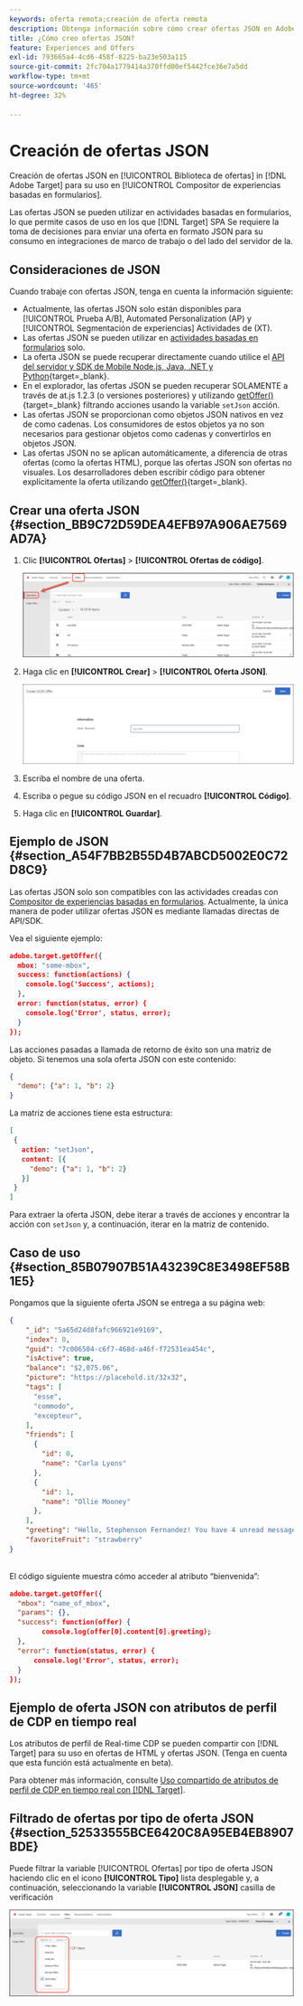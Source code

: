 ```yaml
---
keywords: oferta remota;creación de oferta remota
description: Obtenga información sobre cómo crear ofertas JSON en Adobe [!DNL Target] para su uso en el Compositor de experiencias basadas en formularios.
title: ¿Cómo creo ofertas JSON?
feature: Experiences and Offers
exl-id: 793665a4-4cd6-458f-8225-ba23e503a115
source-git-commit: 2fc704a1779414a370ffd00ef5442fce36e7a5dd
workflow-type: tm+mt
source-wordcount: '465'
ht-degree: 32%

---
```


# Creación de ofertas JSON

Creación de ofertas JSON en [!UICONTROL Biblioteca de ofertas] in [!DNL Adobe Target] para su uso en [!UICONTROL Compositor de experiencias basadas en formularios].

Las ofertas JSON se pueden utilizar en actividades basadas en formularios, lo que permite casos de uso en los que [!DNL Target] SPA Se requiere la toma de decisiones para enviar una oferta en formato JSON para su consumo en integraciones de marco de trabajo o del lado del servidor de la.

## Consideraciones de JSON

Cuando trabaje con ofertas JSON, tenga en cuenta la información siguiente:

* Actualmente, las ofertas JSON solo están disponibles para [!UICONTROL Prueba A/B], Automated Personalization (AP) y [!UICONTROL Segmentación de experiencias] Actividades de (XT).
* Las ofertas JSON se pueden utilizar en [actividades basadas en formularios](/help/main/c-experiences/form-experience-composer.md) solo.
* La oferta JSON se puede recuperar directamente cuando utilice el [API del servidor y SDK de Mobile Node.js, Java, .NET y Python](https://experienceleague.adobe.com/docs/target-dev/developer/server-side/server-side-overview.html){target=_blank}.
* En el explorador, las ofertas JSON se pueden recuperar SOLAMENTE a través de at.js 1.2.3 (o versiones posteriores) y utilizando [getOffer()](https://experienceleague.adobe.com/docs/target-dev/developer/client-side/at-js-implementation/functions-overview/adobe-target-getoffer.html){target=_blank} filtrando acciones usando la variable `setJson` acción.
* Las ofertas JSON se proporcionan como objetos JSON nativos en vez de como cadenas. Los consumidores de estos objetos ya no son necesarios para gestionar objetos como cadenas y convertirlos en objetos JSON.
* Las ofertas JSON no se aplican automáticamente, a diferencia de otras ofertas (como la ofertas HTML), porque las ofertas JSON son ofertas no visuales. Los desarrolladores deben escribir código para obtener explícitamente la oferta utilizando   [getOffer()](https://experienceleague.adobe.com/docs/target-dev/developer/client-side/at-js-implementation/functions-overview/adobe-target-getoffer.html){target=_blank}.

## Crear una oferta JSON {#section_BB9C72D59DEA4EFB97A906AE7569AD7A}

1. Clic **[!UICONTROL Ofertas]** > **[!UICONTROL Ofertas de código]**.

   ![Pestaña Ofertas > Ofertas de código](/help/main/c-experiences/c-manage-content/assets/code-offers-tab.png)

1. Haga clic en **[!UICONTROL Crear]** > **[!UICONTROL Oferta JSON]**.

   ![imagen offer-json](assets/offer-json.png)

1. Escriba el nombre de una oferta.
1. Escriba o pegue su código JSON en el recuadro **[!UICONTROL Código]**.
1. Haga clic en **[!UICONTROL Guardar]**.

## Ejemplo de JSON {#section_A54F7BB2B55D4B7ABCD5002E0C72D8C9}

Las ofertas JSON solo son compatibles con las actividades creadas con [Compositor de experiencias basadas en formularios](/help/main/c-experiences/form-experience-composer.md). Actualmente, la única manera de poder utilizar ofertas JSON es mediante llamadas directas de API/SDK.

Vea el siguiente ejemplo:

```json
adobe.target.getOffer({ 
  mbox: "some-mbox", 
  success: function(actions) { 
    console.log('Success', actions); 
  }, 
  error: function(status, error) { 
    console.log('Error', status, error); 
  } 
});
```

Las acciones pasadas a llamada de retorno de éxito son una matriz de objeto. Si tenemos una sola oferta JSON con este contenido:

```json
{ 
  "demo": {"a": 1, "b": 2} 
}
```

La matriz de acciones tiene esta estructura:

```json
[ 
 { 
   action: "setJson", 
   content: [{ 
     "demo": {"a": 1, "b": 2} 
   }] 
 }  
]
```

Para extraer la oferta JSON, debe iterar a través de acciones y encontrar la acción con `setJson` y, a continuación, iterar en la matriz de contenido.

## Caso de uso {#section_85B07907B51A43239C8E3498EF58B1E5}

Pongamos que la siguiente oferta JSON se entrega a su página web:

```json
{ 
    "_id": "5a65d24d8fafc966921e9169", 
    "index": 0, 
    "guid": "7c006504-c6f7-468d-a46f-f72531ea454c", 
    "isActive": true, 
    "balance": "$2,075.06", 
    "picture": "https://placehold.it/32x32", 
    "tags": [ 
      "esse", 
      "commodo", 
      "excepteur", 
    ], 
    "friends": [ 
      { 
        "id": 0, 
        "name": "Carla Lyons" 
      }, 
      { 
        "id": 1, 
        "name": "Ollie Mooney" 
      }, 
    ], 
    "greeting": "Hello, Stephenson Fernandez! You have 4 unread messages.", 
    "favoriteFruit": "strawberry" 
} 
  
```

El código siguiente muestra cómo acceder al atributo “bienvenida”:

```json
adobe.target.getOffer({   
  "mbox": "name_of_mbox", 
  "params": {}, 
  "success": function(offer) {           
        console.log(offer[0].content[0].greeting); 
  },   
  "error": function(status, error) {           
      console.log('Error', status, error); 
  } 
});
```

## Ejemplo de oferta JSON con atributos de perfil de CDP en tiempo real

Los atributos de perfil de Real-time CDP se pueden compartir con [!DNL Target] para su uso en ofertas de HTML y ofertas JSON. (Tenga en cuenta que esta función está actualmente en beta).

Para obtener más información, consulte [Uso compartido de atributos de perfil de CDP en tiempo real con [!DNL Target]](/help/main/c-integrating-target-with-mac/integrating-with-rtcdp.md#rtcdp-profile-attributes).

## Filtrado de ofertas por tipo de oferta JSON {#section_52533555BCE6420C8A95EB4EB8907BDE}

Puede filtrar la variable [!UICONTROL Ofertas] por tipo de oferta JSON haciendo clic en el icono **[!UICONTROL Tipo]** lista desplegable y, a continuación, seleccionando la variable **[!UICONTROL JSON]** casilla de verificación

![imagen offer-json-filter](assets/offer-json-filter.png)
